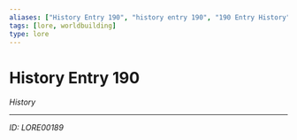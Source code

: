 ```yaml
---
aliases: ["History Entry 190", "history entry 190", "190 Entry History"]
tags: [lore, worldbuilding]
type: lore
---
```


# History Entry 190

*History*

---
*ID: LORE00189*